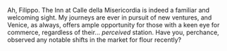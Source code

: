 Ah, Filippo. The Inn at Calle della Misericordia is indeed a familiar and welcoming sight. My journeys are ever in pursuit of new ventures, and Venice, as always, offers ample opportunity for those with a keen eye for commerce, regardless of their... *perceived* station. Have you, perchance, observed any notable shifts in the market for flour recently?

